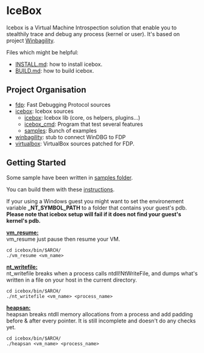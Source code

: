 # IceBox

Icebox is a Virtual Machine Introspection solution that enable you to stealthily trace and debug any process (kernel or user).
It's based on project [Winbagility](https://github.com/Winbagility/Winbagility).

Files which might be helpful:

* [INSTALL.md](/doc/INSTALL.md): how to install icebox.
* [BUILD.md](/doc/BUILD.md): how to build icebox.

## Project Organisation
* [fdp](/src/FDP): Fast Debugging Protocol sources
* [icebox](/src/icebox): Icebox sources
  *  [icebox](/src/icebox/icebox): Icebox lib (core, os helpers, plugins...)
  *  [icebox_cmd](/src/icebox/icebox_cmd): Program that test several features
  *  [samples](/src/icebox/samples): Bunch of examples
* [winbagility](/src/Winbagility): stub to connect WinDBG to FDP
* [virtualbox](/third_party/virtualbox): VirtualBox sources patched for FDP.

## Getting Started
Some sample have been written in [samples folder](/src/icebox/samples).

You can build them with these [instructions](/BUILD.gen.md#stage-build).

If your using a Windows guest you might want to set the environement variable **_NT_SYMBOL_PATH** to a folder that contains your guest's pdb. **Please note that icebox setup will fail if it does not find your guest's kernel's pdb.**

<u>**vm_resume:**</u><br>
vm_resume just pause then resume your VM.
```
cd icebox/bin/$ARCH/
./vm_resume <vm_name>
```

<u>**nt_writefile:**</u><br>
nt_writefile breaks when a process calls ntdll!NtWriteFile, and dumps what's written in a file on your host in the current directory.

```
cd icebox/bin/$ARCH/
./nt_writefile <vm_name> <process_name>
```

<u>**heapsan:**</u><br>
heapsan breaks ntdll memory allocations from a process and add padding before & after every pointer. It is still incomplete and doesn't do any checks yet.

```
cd icebox/bin/$ARCH/
./heapsan <vm_name> <process_name>
```
